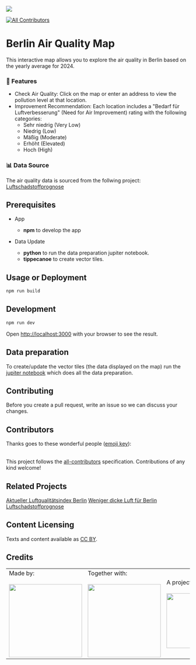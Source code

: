 ![](https://img.shields.io/badge/Built%20with%20%E2%9D%A4%EF%B8%8F-at%20Technologiestiftung%20Berlin-blue)

<!-- ALL-CONTRIBUTORS-BADGE:START - Do not remove or modify this section -->

[![All Contributors](https://img.shields.io/badge/all_contributors-0-orange.svg?style=flat-square)](#contributors-)

<!-- ALL-CONTRIBUTORS-BADGE:END -->

# Berlin Air Quality Map

This interactive map allows you to explore the air quality in Berlin based on the yearly average for 2024.

### 🚀 Features

- Check Air Quality: Click on the map or enter an address to view the pollution level at that location.
- Improvement Recommendation: Each location includes a "Bedarf für Luftverbesserung" (Need for Air Improvement) rating with the following categories:
  - Sehr niedrig (Very Low)
  - Niedrig (Low)
  - Mäßig (Moderate)
  - Erhöht (Elevated)
  - Hoch (High)

### 📊 Data Source

The air quality data is sourced from the follwing project: [Luftschadstoffprognose](https://www.berlin.de/weniger-dicke-luft/projekte-und-massnahmen/luftschadstoffprognose/)

## Prerequisites

- App

  - **npm** to develop the app

- Data Update

  - **python** to run the data preparation jupiter notebook.
  - **tippecanoe** to create vector tiles.

## Usage or Deployment

```bash
npm run build
```

## Development

```bash
npm run dev
```

Open [http://localhost:3000](http://localhost:3000) with your browser to see the result.

## Data preparation

To create/update the vector tiles (the data displayed on the map) run the [jupiter notebook](./data-preparation/create_grid.ipynb) which does all the data preparation.

## Contributing

Before you create a pull request, write an issue so we can discuss your changes.

## Contributors

Thanks goes to these wonderful people ([emoji key](https://allcontributors.org/docs/en/emoji-key)):

<!-- ALL-CONTRIBUTORS-LIST:START - Do not remove or modify this section -->
<!-- prettier-ignore-start -->
<!-- markdownlint-disable -->
<table>
  <tr>
  </tr>
</table>

<!-- markdownlint-restore -->
<!-- prettier-ignore-end -->

<!-- ALL-CONTRIBUTORS-LIST:END -->

This project follows the [all-contributors](https://github.com/all-contributors/all-contributors) specification. Contributions of any kind welcome!

## Related Projects

[Aktueller Luftqualitätsindex Berlin](https://luftdaten.berlin.de/lqi)
[Weniger dicke Luft für Berlin](https://www.berlin.de/weniger-dicke-luft/)
[Luftschadstoffprognose](https://www.berlin.de/weniger-dicke-luft/projekte-und-massnahmen/luftschadstoffprognose/)

## Content Licensing

Texts and content available as [CC BY](https://creativecommons.org/licenses/by/3.0/de/).

## Credits

<table>
  <tr>
    <td>
      Made by: <a href="https://odis-berlin.de">
        <br />
        <br />
        <img width="200" src="https://logos.citylab-berlin.org/logo-odis-berlin.svg" />
      </a>
    </td>
    <td>
      Together with: <a href="https://citylab-berlin.org/en/start/">
        <br />
        <br />
        <img width="200" src="https://logos.citylab-berlin.org/logo-citylab-berlin.svg" />
      </a>
    </td>
    <td>
      A project by: <a href="https://www.technologiestiftung-berlin.de/en/">
        <br />
        <br />
        <img width="150" src="https://logos.citylab-berlin.org/logo-technologiestiftung-berlin-en.svg" />
      </a>
    </td>
    <td>
      Supported by <a href="https://www.berlin.de/rbmskzl/">
        <br />
        <br />
        <img width="80" src="https://citylab-berlin.org/wp-content/uploads/2021/12/B_RBmin_Skzl_Logo_DE_V_PT_RGB-300x200.png" />
      </a>
    </td>
  </tr>
</table>
